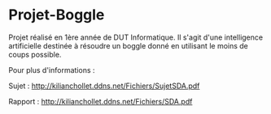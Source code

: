 # Projet-Boggle

Projet réalisé en 1ère année de DUT Informatique.
Il s'agit d'une intelligence artificielle destinée à résoudre un boggle donné en utilisant le moins de coups possible.

Pour plus d'informations :

Sujet :
http://kilianchollet.ddns.net/Fichiers/SujetSDA.pdf

Rapport :
http://kilianchollet.ddns.net/Fichiers/SDA.pdf
